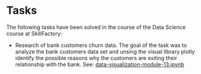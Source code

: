 # Tasks
The following tasks have been solved in the course of the Data Science course at SkillFactory:

* Research of bank customers churn data. The goal of the task was to analyze the bank customers data set and unsing the visual library plotly identify the possible reasons why the customers are exiting their relationship with the bank. See: [data-visualization-module-13.ipynb](https://github.com/helios12/DataScienceProjects/blob/main/tasks/data-visualization-module-13.ipynb)